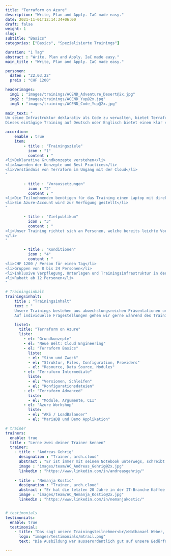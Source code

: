 ```yaml
---
title: "Terraform on Azure"
description: "Write, Plan and Apply. IaC made easy."
date: 2021-11-01T12:14:34+06:00
draft: false
weight: 1
slug: 
subtitle: "Basics"
categories: ["Basics", "Spezialisierte Trainings"]

duration: "1 Tag"
abstract : "Write, Plan and Apply. IaC made easy."
main_title : "Write, Plan and Apply. IaC made easy."

personen: 
  daten : "22.03.22"
  preis : "CHF 1200"

headerimages:
  img1 : "images/trainings/ACEND_Adventure_Desert@2x.jpg"
  img2 : "images/trainings/ACEND_Yup@2x.jpg"
  img3 : "images/trainings/ACEND_Code_Yup@2x.jpg"
      
main_text: "
Um seine Infrastruktur deklarativ als Code zu verwalten, bietet Terraform einen breiten Funktionsumfang an. Die Konfigurationsdateien, welche typischerweise in einem Git Repository gespeichert sind, werden von Terraform als Single Source of Truth verwendet. Anhand dieser Dateien wird beispielsweie Infrastruktur aufgebaut oder es werden ganze Applikationen konfiguriert.\n\n
Dieses eintägige Training auf Deutsch oder Englisch bietet einen klar verständlichen Einstieg in Terraform und einen praktischen Umsetzungsteil auf Azure."

accordion:
    enable : true
    item:
        - title : "Trainingsziele"
          icon : "1"
          content : "
<li>Deklarative Grundkonzepte verstehen</li>
<li>Anwenden der Konzepte und Best Practices</li>
<li>Verständnis von Terraform im Umgang mit der Cloud</li>
"
 
        - title : "Voraussetzungen"
          icon : "2"
          content : "
<li>Die Teilnehmenden benötigen für das Training einen Laptop mit direktem Zugang zum Internet</li>
<li>Ein Azure-Account wird zur Verfügung gestellt</li>
"

        - title : "Zielpublikum"
          icon : "3"
          content : "
<li>Unser Training richtet sich an Personen, welche bereits leichte Vorkenntnisse im Bereich von Kubernetes und Azure besitzen (Kennen und anwenden von Ressourcentypen)
</li>
"

        - title : "Konditionen"
          icon : "4"
          content : "
<li>CHF 1200 / Person für einen Tag</li>
<li>Gruppen von 8 bis 24 Personen</li>
<li>Inklusive Verpflegung, Unterlagen und Trainingsinfrastruktur in der Cloud</li>
<li>Rabatt ab 12 Personen</li>
"

# Trainingsinhalt
trainingsinhalt: 
    title : "Trainingsinhalt"
    text : "
    Unsere Trainings bestehen aus abwechslungsreichen Präsentationen und hands-on Labs, um deren Inhalt auf spannende Art und Weise zu vermitteln.
    Auf individuelle Fragestellungen gehen wir gerne während des Trainings tiefer ein."

    liste1:
      title: "Terraform on Azure"
      liste:
        - el: "Grundkonzepte"
        - el: "Neue Welt: Cloud Engineering"
        - el: "Terraform Basics"
          liste:
          - el: "Sinn und Zweck"
          - el: "Struktur, Files, Configuration, Providers"
          - el: "Resource, Data Source, Modules"
        - el: "Terraform Intermediate"
          liste:
          - el: "Versionen, Schleifen"
          - el: "Konfigurationsdateien"
        - el: "Terraform Advanced"
          liste:
          - el: "Module, Argumente, CLI"
        - el: "Azure Workshop"
          liste:
          - el: "AKS / LoadBalancer"
          - el: "MariaDB und Demo Applikation"

# trainer
trainers:
  enable: true
  title : "Lerne zwei deiner Trainer kennen"
  trainer:
    - title : "Andreas Gehrig"
      designation : "Trainer, arch.cloud"
      abstract : "Er ist immer mit seinem Notebook unterwegs, schreibt Software und entwirft Cloud-Architekturen."
      image : "images/team/AC_Andreas_Gehrig@2x.jpg"
      linkedin : "https://www.linkedin.com/in/andreasgehrig/"    
    
    - title : "Nemanja Kostic"
      designation : "Trainer, arch.cloud"
      abstract : "Er hat die letzten 20 Jahre in der IT-Branche Kaffee getrunken und so getan, als wüsste er, was er tut."
      image : "images/team/AC_Nemanja_Kostic@2x.jpg"
      linkedin : "https://www.linkedin.com/in/nemanjakostic/"


# testimonials
testimonials:
  enable: true
  testimonial:
    - title: "Das sagt unsere Trainingsteilnehmer<br/>Nathanael Weber, Bern"
      logo: "images/testimonials/mtrail.png"
      text: "Die Ausbildung war ausserordentlich gut auf unsere Bedürfnisse zugeschnitten. Die praktischen Übungen waren gerade genug schwierig, dass sich noch weitere Fragen zu Helm ergeben haben und vom Referent kompetent beantwortet wurden. Herzlichen Dank acend für diese Erfahrung!"

---
```

